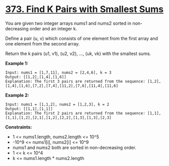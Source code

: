 # [373. Find K Pairs with Smallest Sums](https://leetcode.com/problems/find-k-pairs-with-smallest-sums/description/)

You are given two integer arrays nums1 and nums2 sorted in non-decreasing order and an integer k.

Define a pair (u, v) which consists of one element from the first array and one element from the second array.

Return the k pairs (u1, v1), (u2, v2), ..., (uk, vk) with the smallest sums.

 

**Example 1:**
```
Input: nums1 = [1,7,11], nums2 = [2,4,6], k = 3
Output: [[1,2],[1,4],[1,6]]
Explanation: The first 3 pairs are returned from the sequence: [1,2],[1,4],[1,6],[7,2],[7,4],[11,2],[7,6],[11,4],[11,6]
```
**Example 2:**
```
Input: nums1 = [1,1,2], nums2 = [1,2,3], k = 2
Output: [[1,1],[1,1]]
Explanation: The first 2 pairs are returned from the sequence: [1,1],[1,1],[1,2],[2,1],[1,2],[2,2],[1,3],[1,3],[2,3]
```

**Constraints:**

- 1 <= nums1.length, nums2.length <= 10^5
- -10^9 <= nums1[i], nums2[i] <= 10^9
- nums1 and nums2 both are sorted in non-decreasing order.
- 1 <= k <= 10^4
- k <= nums1.length * nums2.length
